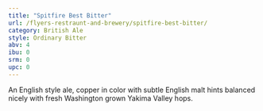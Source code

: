 ```yaml
---
title: "Spitfire Best Bitter"
url: /flyers-restraunt-and-brewery/spitfire-best-bitter/
category: British Ale
style: Ordinary Bitter
abv: 4
ibu: 0
srm: 0
upc: 0
---
```

An English style ale, copper in color with subtle English malt hints balanced nicely with fresh Washington grown Yakima Valley hops.
